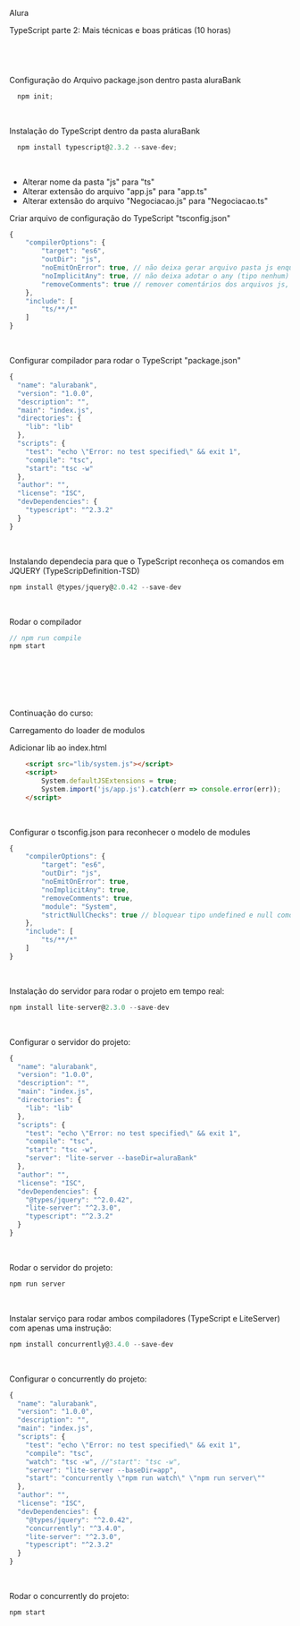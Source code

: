 Alura

TypeScript parte 2: Mais técnicas e boas práticas (10 horas)
## <br />

Configuração do Arquivo package.json dentro pasta aluraBank</br> 
```js
  npm init;
```
</br>

Instalação do TypeScript dentro da pasta aluraBank</br>
```js
  npm install typescript@2.3.2 --save-dev;
```
</br>

* Alterar nome da pasta "js" para "ts"
* Alterar extensão do arquivo "app.js" para "app.ts"
* Alterar extensão do arquivo "Negociacao.js" para "Negociacao.ts" 

Criar arquivo de configuração do TypeScript "tsconfig.json"</br>
```js
{
    "compilerOptions": {
        "target": "es6",
        "outDir": "js",
        "noEmitOnError": true, // não deixa gerar arquivo pasta js enquanto houver erro no typescript   
        "noImplicitAny": true, // não deixa adotar o any (tipo nenhum)
        "removeComments": true // remover comentários dos arquivos js, feitos nos arquivos ts
    },
    "include": [
        "ts/**/*"
    ]
}
```
</br>

Configurar compilador para rodar o TypeScript "package.json"</br>
```js
{
  "name": "alurabank",
  "version": "1.0.0",
  "description": "",
  "main": "index.js",
  "directories": {
    "lib": "lib"
  },
  "scripts": {
    "test": "echo \"Error: no test specified\" && exit 1",
    "compile": "tsc",
    "start": "tsc -w"
  },
  "author": "",
  "license": "ISC",
  "devDependencies": {
    "typescript": "^2.3.2"
  }
}
```
</br>

Instalando dependecia para que o TypeScript reconheça os comandos em JQUERY (TypeScripDefinition-TSD)
```js
npm install @types/jquery@2.0.42 --save-dev
```
</br>

Rodar o compilador</br>
```js
// npm run compile
npm start
```
</br>

## <br />

Continuação do curso:</br>

Carregamento do loader de modulos</br>

Adicionar lib ao index.html
```html
    <script src="lib/system.js"></script>
    <script>
        System.defaultJSExtensions = true;
        System.import('js/app.js').catch(err => console.error(err));
    </script>
```
<br/>

Configurar o tsconfig.json para reconhecer o modelo de modules
```js
{
    "compilerOptions": {
        "target": "es6",
        "outDir": "js",
        "noEmitOnError": true,
        "noImplicitAny": true,
        "removeComments": true,
        "module": "System",
        "strictNullChecks": true // bloquear tipo undefined e null como parametro
    },
    "include": [
        "ts/**/*"
    ]
}
```
</br>

Instalação do servidor para rodar o projeto em tempo real:
```js
npm install lite-server@2.3.0 --save-dev
```
</br>

Configurar o servidor do projeto:
```js
{
  "name": "alurabank",
  "version": "1.0.0",
  "description": "",
  "main": "index.js",
  "directories": {
    "lib": "lib"
  },
  "scripts": {
    "test": "echo \"Error: no test specified\" && exit 1",
    "compile": "tsc",
    "start": "tsc -w",
    "server": "lite-server --baseDir=aluraBank"
  },
  "author": "",
  "license": "ISC",
  "devDependencies": {
    "@types/jquery": "^2.0.42",
    "lite-server": "^2.3.0",
    "typescript": "^2.3.2"
  }
}
```
</br>

Rodar o servidor do projeto:</br>
```js
npm run server
```
</br>

Instalar serviço para rodar ambos compiladores (TypeScript e LiteServer) com apenas uma instrução:</br>
```js
npm install concurrently@3.4.0 --save-dev
```
<br>

Configurar o concurrently do projeto:</br>
```js
{
  "name": "alurabank",
  "version": "1.0.0",
  "description": "",
  "main": "index.js",
  "scripts": {
    "test": "echo \"Error: no test specified\" && exit 1",
    "compile": "tsc",
    "watch": "tsc -w", //"start": "tsc -w",
    "server": "lite-server --baseDir=app",
    "start": "concurrently \"npm run watch\" \"npm run server\""
  },
  "author": "",
  "license": "ISC",
  "devDependencies": {
    "@types/jquery": "^2.0.42",
    "concurrently": "^3.4.0",
    "lite-server": "^2.3.0",
    "typescript": "^2.3.2"
  }
}
```
</br>

Rodar o concurrently do projeto:</br>
```js
npm start
```
</br>


